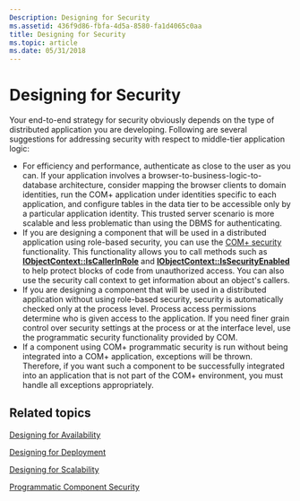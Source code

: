 ```yaml
---
Description: Designing for Security
ms.assetid: 436f9d86-fbfa-4d5a-8580-fa1d4065c0aa
title: Designing for Security
ms.topic: article
ms.date: 05/31/2018
---
```


# Designing for Security

Your end-to-end strategy for security obviously depends on the type of distributed application you are developing. Following are several suggestions for addressing security with respect to middle-tier application logic:

-   For efficiency and performance, authenticate as close to the user as you can. If your application involves a browser-to-business-logic-to-database architecture, consider mapping the browser clients to domain identities, run the COM+ application under identities specific to each application, and configure tables in the data tier to be accessible only by a particular application identity. This trusted server scenario is more scalable and less problematic than using the DBMS for authenticating.
-   If you are designing a component that will be used in a distributed application using role-based security, you can use the [COM+ security](com--security.md) functionality. This functionality allows you to call methods such as [**IObjectContext::IsCallerInRole**](/windows/desktop/api/ComSvcs/nf-comsvcs-iobjectcontext-iscallerinrole) and [**IObjectContext::IsSecurityEnabled**](/windows/desktop/api/ComSvcs/nf-comsvcs-iobjectcontext-issecurityenabled) to help protect blocks of code from unauthorized access. You can also use the security call context to get information about an object's callers.
-   If you are designing a component that will be used in a distributed application without using role-based security, security is automatically checked only at the process level. Process access permissions determine who is given access to the application. If you need finer grain control over security settings at the process or at the interface level, use the programmatic security functionality provided by COM.
-   If a component using COM+ programmatic security is run without being integrated into a COM+ application, exceptions will be thrown. Therefore, if you want such a component to be successfully integrated into an application that is not part of the COM+ environment, you must handle all exceptions appropriately.

## Related topics

<dl> <dt>

[Designing for Availability](designing-for-availability.md)
</dt> <dt>

[Designing for Deployment](designing-for-deployment.md)
</dt> <dt>

[Designing for Scalability](designing-for-scalability.md)
</dt> <dt>

[Programmatic Component Security](programmatic-component-security.md)
</dt> </dl>

 

 



